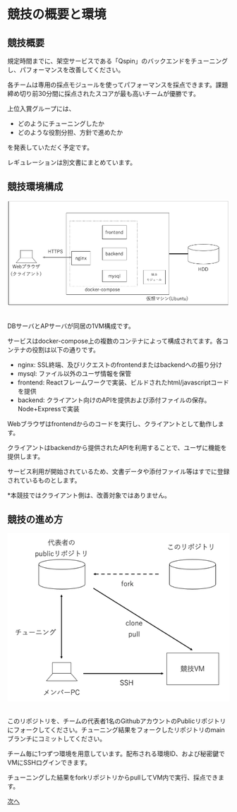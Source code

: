 # 競技の概要と環境
## 競技概要
規定時間までに、架空サービスである「Qspin」のバックエンドをチューニングし、パフォーマンスを改善してください。

各チームは専用の採点モジュールを使ってパフォーマンスを採点できます。課題締め切り前30分間に採点されたスコアが最も高いチームが優勝です。

上位入賞グループには、
- どのようにチューニングしたか
- どのような役割分担、方針で進めたか

を発表していただく予定です。

レギュレーションは別文書にまとめています。

## 競技環境構成
<div align="center">
<img src="../img/architecture.png" alt="属性" title="アーキテクチャ">
</div>

<br>

DBサーバとAPサーバが同居の1VM構成です。

サービスはdocker-compose上の複数のコンテナによって構成されてます。各コンテナの役割は以下の通りです。
- nginx: SSL終端、及びリクエストのfrontendまたはbackendへの振り分け
- mysql: ファイル以外のユーザ情報を保管
- frontend: Reactフレームワークで実装、ビルドされたhtml/javascriptコードを提供
- backend: クライアント向けのAPIを提供および添付ファイルの保存。Node+Expressで実装

Webブラウザはfrontendからのコードを実行し、クライアントとして動作します。

クライアントはbackendから提供されたAPIを利用することで、ユーザに機能を提供します。

サービス利用が開始されているため、文書データや添付ファイル等はすでに登録されているものとします。

*本競技ではクライアント側は、改善対象ではありません。

## 競技の進め方
<div align="center">
<img src="../img/image.png" alt="属性" title="開発スタイル">
</div>

<br>

このリポジトリを、チームの代表者1名のGithubアカウントのPublicリポジトリにフォークしてください。チューニング結果をフォークしたリポジトリのmainブランチにコミットしてください。

チーム毎に1つずつ環境を用意しています。配布される環境ID、および秘密鍵でVMにSSHログインできます。

チューニングした結果をforkリポジトリからpullしてVM内で実行、採点できます。

[次へ](./04_Rule.md)
